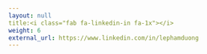 ```yaml
---
layout: null
title:<i class="fab fa-linkedin-in fa-1x"></i>
weight: 6
external_url: https://www.linkedin.com/in/lephamduong
---
```

